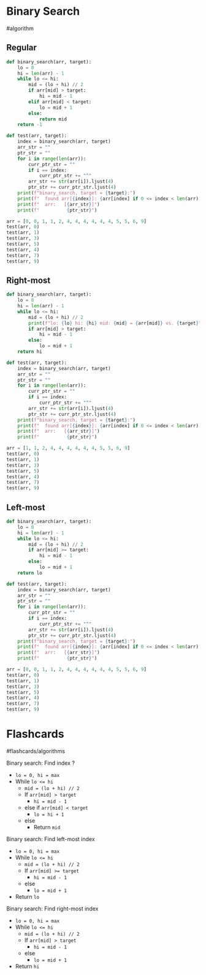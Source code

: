# Binary Search
#algorithm 

## Regular
```python
def binary_search(arr, target):
	lo = 0
	hi = len(arr) - 1
	while lo <= hi:
		mid = (lo + hi) // 2
		if arr[mid] > target:
			hi = mid - 1
		elif arr[mid] < target:
			lo = mid + 1
		else:
			return mid
	return -1

def test(arr, target):
	index = binary_search(arr, target)
	arr_str = ""
	ptr_str = ""
	for i in range(len(arr)):
		curr_ptr_str = ""
		if i == index:
			curr_ptr_str += "^"
		arr_str += str(arr[i]).ljust(4)
		ptr_str += curr_ptr_str.ljust(4)
	print(f"binary_search, target = {target}:")
	print(f"  found arr[{index}]: {arr[index] if 0 <= index < len(arr) else 'N/A'}")
	print(f"  arr:   [{arr_str}]")
	print(f"          {ptr_str}")

arr = [0, 0, 1, 1, 2, 4, 4, 4, 4, 4, 4, 5, 5, 6, 9]
test(arr, 0)
test(arr, 1)
test(arr, 3)
test(arr, 5)
test(arr, 4)
test(arr, 7)
test(arr, 9)
```
## Right-most
```python
def binary_search(arr, target):
	lo = 0
	hi = len(arr) - 1
	while lo <= hi:
		mid = (lo + hi) // 2
		print(f"lo: {lo} hi: {hi} mid: {mid} = {arr[mid]} vs. {target}")
		if arr[mid] > target:
			hi = mid - 1
		else:
			lo = mid + 1
	return hi

def test(arr, target):
	index = binary_search(arr, target)
	arr_str = ""
	ptr_str = ""
	for i in range(len(arr)):
		curr_ptr_str = ""
		if i == index:
			curr_ptr_str += "^"
		arr_str += str(arr[i]).ljust(4)
		ptr_str += curr_ptr_str.ljust(4)
	print(f"binary_search, target = {target}:")
	print(f"  found arr[{index}]: {arr[index] if 0 <= index < len(arr) else 'N/A'}")
	print(f"  arr:   [{arr_str}]")
	print(f"          {ptr_str}")

arr = [1, 1, 2, 4, 4, 4, 4, 4, 4, 5, 5, 6, 9]
test(arr, 0)
test(arr, 1)
test(arr, 3)
test(arr, 5)
test(arr, 4)
test(arr, 7)
test(arr, 9)
```

## Left-most
```python
def binary_search(arr, target):
	lo = 0
	hi = len(arr) - 1
	while lo <= hi:
		mid = (lo + hi) // 2
		if arr[mid] >= target:
			hi = mid - 1
		else:
			lo = mid + 1
	return lo

def test(arr, target):
	index = binary_search(arr, target)
	arr_str = ""
	ptr_str = ""
	for i in range(len(arr)):
		curr_ptr_str = ""
		if i == index:
			curr_ptr_str += "^"
		arr_str += str(arr[i]).ljust(4)
		ptr_str += curr_ptr_str.ljust(4)
	print(f"binary_search, target = {target}:")
	print(f"  found arr[{index}]: {arr[index] if 0 <= index < len(arr) else 'N/A'}")
	print(f"  arr:   [{arr_str}]")
	print(f"          {ptr_str}")

arr = [0, 0, 1, 1, 2, 4, 4, 4, 4, 4, 4, 5, 5, 6, 9]
test(arr, 0)
test(arr, 1)
test(arr, 3)
test(arr, 5)
test(arr, 4)
test(arr, 7)
test(arr, 9)
```
# Flashcards
#flashcards/algorithms 

Binary search: Find index
?
- `lo = 0, hi = max`
- While `lo <= hi`
	- `mid = (lo + hi) // 2`
	- If `arr[mid] > target`
		- `hi = mid - 1`
	- else if `arr[mid] < target`
		- `lo = hi + 1`
	- else
		- Return `mid`

Binary search: Find left-most index
- `lo = 0, hi = max`
- While `lo <= hi`
	- `mid = (lo + hi) // 2`
	- If `arr[mid] >= target`
		- `hi = mid - 1`
	- else
		- `lo = mid + 1`
- Return `lo`

Binary search: Find right-most index
- `lo = 0, hi = max`
- While `lo <= hi`
	- `mid = (lo + hi) // 2`
	- If `arr[mid] > target`
		- `hi = mid - 1`
	- else
		- `lo = mid + 1`
- Return `hi`